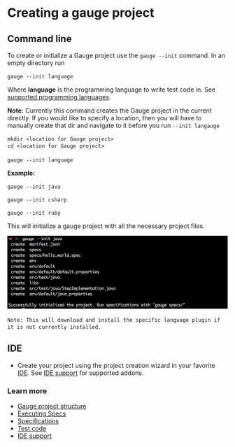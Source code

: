 # Creating a gauge  project

## Command line
To create or initialize a Gauge project use the `gauge --init` command. In an empty directory run

````
gauge --init language
````
Where **language** is the programming language to write test code in. See [supported programming languages](../test_code/README.md).

**Note:** Currently this command creates the Gauge project in the current directly. If you would like to specify a location, then you will have to manually create that dir and navigate to it before you run `--init langauge`

````
mkdir <location for Gauge project>
cd <location for Gauge project>

gauge --init language
````

**Example:**
````
gauge --init java
````
````
gauge --init csharp
````
````
gauge --init ruby
````
This will initialize a gauge project with all the necessary project files.

![init](images/gauge-init.png "init")

````
Note: This will download and install the specific language plugin if it is not currently installed.
````

## IDE
* Create your project using the project creation wizard in your favorite [IDE](http://en.wikipedia.org/wiki/Integrated_development_environment). See [IDE support](../ide_support/README.md) for supported addons.

### Learn more
* [Gauge project structure](project_structure.md)
* [Executing Specs](../execution/README.md)
* [Specifications](../specifications/README.md)
* [Test code](../test_code/README.md)
* [IDE support](../ide_support/README.md)
